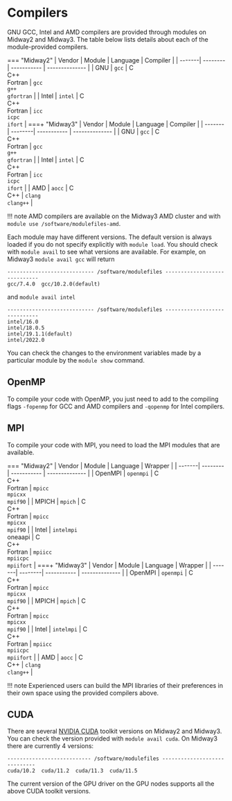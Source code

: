# Compilers

GNU GCC, Intel and AMD compilers are provided through modules on Midway2 and Midway3. The table below lists details about each of the module-provided compilers.

=== "Midway2"
      | Vendor |  Module | Language      | Compiler        |
      | -------| --------| -----------   |  -------------- |
      | GNU    | `gcc`   | C <br>C++<br>Fortran  | `gcc`<br>`g++`<br>`gfortran` |
      | Intel  | `intel` | C <br>C++<br>Fortran  | `icc`<br>`icpc`<br>`ifort` |
===+ "Midway3"
      | Vendor |  Module | Language      | Compiler        |
      | -------| --------| -----------   |  -------------- |
      | GNU    | `gcc`   | C <br>C++<br>Fortran  | `gcc`<br>`g++`<br>`gfortran` |
      | Intel  | `intel` | C <br>C++<br>Fortran  | `icc`<br>`icpc`<br>`ifort` |
      | AMD    | `aocc`  | C <br>C++         | `clang`<br>`clang++`   |

!!! note
    AMD compilers are available on the Midway3 AMD cluster and with `module use /software/modulefiles-amd`.

Each module may have different versions. The default version is always loaded if you do not specify explicitly with `module load`.
You should check with `module avail` to see what versions are available. For example, on Midway3 `module avail gcc` will return

```
---------------------------- /software/modulefiles -----------------------------
gcc/7.4.0  gcc/10.2.0(default) 
```
and `module avail intel`
```
---------------------------- /software/modulefiles -----------------------------
intel/16.0               
intel/18.0.5             
intel/19.1.1(default)
intel/2022.0
```
You can check the changes to the environment variables made by a particular module by the `module show` command.

## OpenMP

To compile your code with OpenMP, you just need to add to the compiling flags `-fopenmp` for GCC and AMD compilers and `-qopenmp` for Intel compilers.

## MPI

To compile your code with MPI, you need to load the MPI modules that are available.

=== "Midway2"
      | Vendor |  Module | Language      | Wrapper        |
      | -------| --------| -----------   |  -------------- |
      | OpenMPI    | `openmpi`   | C <br>C++<br>Fortran  | `mpicc`<br>`mpicxx`<br>`mpif90` |
      | MPICH    | `mpich`   | C <br>C++<br>Fortran  | `mpicc`<br>`mpicxx`<br>`mpif90` |
      | Intel  | `intelmpi`<br>oneaapi | C <br>C++<br>Fortran  | `mpiicc`<br>`mpiicpc`<br>`mpiifort` |
===+ "Midway3"
      | Vendor |  Module | Language      | Wrapper        |
      | -------| --------| -----------   |  -------------- |
      | OpenMPI    | `openmpi`   | C <br>C++<br>Fortran  | `mpicc`<br>`mpicxx`<br>`mpif90` |
      | MPICH    | `mpich`   | C <br>C++<br>Fortran  | `mpicc`<br>`mpicxx`<br>`mpif90` |
      | Intel  | `intelmpi` | C <br>C++<br>Fortran  | `mpiicc`<br>`mpiicpc`<br>`mpiifort` |
      | AMD    | `aocc`  | C <br>C++         | `clang`<br>`clang++`   |

!!! note
    Experienced users can build the MPI libraries of their preferences in their own space using the provided compilers above.


## CUDA

There are several [NVIDIA CUDA](https://developer.nvidia.com/cuda-toolkit) toolkit versions on Midway2 and Midway3. You can check the version provided with `module avail cuda`. On Midway3 there are currently 4 versions:

```
--------------------------- /software/modulefiles -----------------------------
cuda/10.2  cuda/11.2  cuda/11.3  cuda/11.5  
```
The current version of the GPU driver on the GPU nodes supports all the above CUDA toolkit versions.



